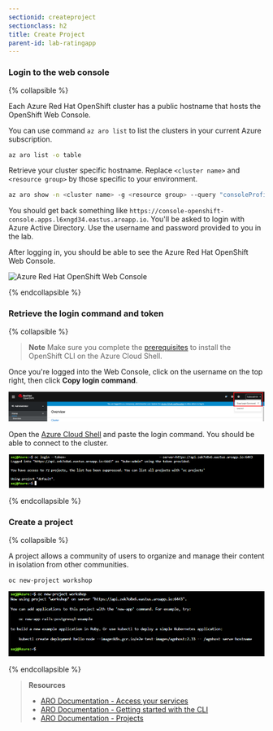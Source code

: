 ```yaml
---
sectionid: createproject
sectionclass: h2
title: Create Project
parent-id: lab-ratingapp
---
```


### Login to the web console

{% collapsible %}

Each Azure Red Hat OpenShift cluster has a public hostname that hosts the OpenShift Web Console.

You can use command `az aro list` to list the clusters in your current Azure subscription.

```sh
az aro list -o table
```

Retrieve your cluster specific hostname. Replace `<cluster name>` and `<resource group>` by those specific to your environment.

```sh
az aro show -n <cluster name> -g <resource group> --query "consoleProfile" -o tsv
```

You should get back something like `https://console-openshift-console.apps.l6xngd34.eastus.aroapp.io`. You'll be asked to login with Azure Active Directory. Use the username and password provided to you in the lab.

After logging in, you should be able to see the Azure Red Hat OpenShift Web Console.

![Azure Red Hat OpenShift Web Console](media/openshift-v4-webconsole.png)

{% endcollapsible %}

### Retrieve the login command and token

{% collapsible %}

> **Note** Make sure you complete the [prerequisites](#prereq) to install the OpenShift CLI on the Azure Cloud Shell.

Once you're logged into the Web Console, click on the username on the top right, then click **Copy login command**.

![Copy login command](media/login-command.png)

Open the [Azure Cloud Shell](https://shell.azure.com) and paste the login command. You should be able to connect to the cluster.

![Login through the cloud shell](media/oc-login-cloudshell.png)

{% endcollapsible %}

### Create a project

{% collapsible %}

A project allows a community of users to organize and manage their content in isolation from other communities.

```sh
oc new-project workshop
```

![Create new project](media/oc-newproject.png)


{% endcollapsible %}

> **Resources**
> * [ARO Documentation - Access your services](https://docs.openshift.com/aro/getting_started/access_your_services.html)
> * [ARO Documentation - Getting started with the CLI](https://docs.openshift.com/aro/cli_reference/get_started_cli.html)
> * [ARO Documentation - Projects](https://docs.openshift.com/aro/dev_guide/projects.html)
